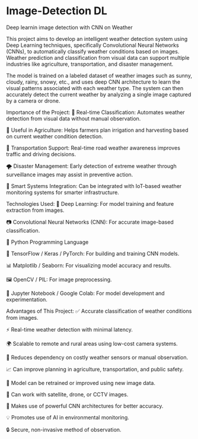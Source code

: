 # Image-Detection DL
Deep learnin image detection with CNN on Weather

This project aims to develop an intelligent weather detection system using Deep Learning techniques, specifically Convolutional Neural Networks (CNNs), to automatically classify weather conditions based on images. Weather prediction and classification from visual data can support multiple industries like agriculture, transportation, and disaster management.

The model is trained on a labeled dataset of weather images such as sunny, cloudy, rainy, snowy, etc., and uses deep CNN architecture to learn the visual patterns associated with each weather type. The system can then accurately detect the current weather by analyzing a single image captured by a camera or drone.

Importance of the Project:
📸 Real-time Classification: Automates weather detection from visual data without manual observation.

🌾 Useful in Agriculture: Helps farmers plan irrigation and harvesting based on current weather condition detection.

🚗 Transportation Support: Real-time road weather awareness improves traffic and driving decisions.

🌪️ Disaster Management: Early detection of extreme weather through surveillance images may assist in preventive action.

📡 Smart Systems Integration: Can be integrated with IoT-based weather monitoring systems for smarter infrastructure.

Technologies Used:
🧠 Deep Learning: For model training and feature extraction from images.

📷 Convolutional Neural Networks (CNN): For accurate image-based classification.

🐍 Python Programming Language

🔧 TensorFlow / Keras / PyTorch: For building and training CNN models.

📊 Matplotlib / Seaborn: For visualizing model accuracy and results.

🖼️ OpenCV / PIL: For image preprocessing.

🧪 Jupyter Notebook / Google Colab: For model development and experimentation.

Advantages of This Project:
✅ Accurate classification of weather conditions from images.

⚡ Real-time weather detection with minimal latency.

🌍 Scalable to remote and rural areas using low-cost camera systems.

🤖 Reduces dependency on costly weather sensors or manual observation.

📈 Can improve planning in agriculture, transportation, and public safety.

🔁 Model can be retrained or improved using new image data.

📡 Can work with satellite, drone, or CCTV images.

🧠 Makes use of powerful CNN architectures for better accuracy.

💡 Promotes use of AI in environmental monitoring.

🔒 Secure, non-invasive method of observation.
